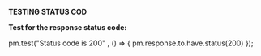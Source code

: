 <strong>
    
TESTING STATUS COD

Test for the response status code:
</strong>

pm.test("Status code is 200" , () => {
    pm.response.to.have.status(200)
});
